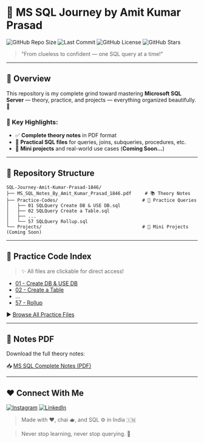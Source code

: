 # 🚀 MS SQL Journey by Amit Kumar Prasad

![GitHub Repo Size](https://img.shields.io/github/repo-size/AmitKumarPrasad1846/SQL-Journey-Amit-Kumar-Prasad-1846)
![Last Commit](https://img.shields.io/github/last-commit/AmitKumarPrasad1846/SQL-Journey-Amit-Kumar-Prasad-1846)
![GitHub License](https://img.shields.io/github/license/AmitKumarPrasad1846/SQL-Journey-Amit-Kumar-Prasad-1846)
![GitHub Stars](https://img.shields.io/github/stars/AmitKumarPrasad1846/SQL-Journey-Amit-Kumar-Prasad-1846?style=social)

> "From clueless to confident — one SQL query at a time!"

---

## 📘 Overview

This repository is my complete grind toward mastering **Microsoft SQL Server** — theory, practice, and projects — everything organized beautifully. 💪

### 🎯 Key Highlights:

* ✅ **Complete theory notes** in PDF format
* 🧠 **Practical SQL files** for queries, joins, subqueries, procedures, etc.
* 🧪 **Mini projects** and real-world use cases (**Coming Soon...**)

---

## 📁 Repository Structure

```
SQL-Journey-Amit-Kumar-Prasad-1846/
├── MS_SQL_Notes_By_Amit_Kumar_Prasad_1846.pdf     # 📚 Theory Notes
├── Practice-Codes/                               # 🧠 Practice Queries
│   ├── 01 SQLQuery Create DB & USE DB.sql
│   ├── 02 SQLQuery Create a Table.sql
│   ├── ...
│   └── 57 SQLQuery Rollup.sql
└── Projects/                                     # 💼 Mini Projects (Coming Soon)
```

---

## 🧪 Practice Code Index

> ✨ All files are clickable for direct access!

* [01 - Create DB & USE DB](./Practice-Codes/01%20SQLQuery%20Create%20DB%20%26%20USE%20DB.sql)
* [02 - Create a Table](./Practice-Codes/02%20SQLQuery%20Create%20a%20Table.sql)
* ...
* [57 - Rollup](./Practice-Codes/57%20SQL%20Query%20Rollup.sql)

▶️ [Browse All Practice Files](./Practice-Codes/)

---

## 📄 Notes PDF

Download the full theory notes:

📥 [MS SQL Complete Notes (PDF)](./MS_SQL_Notes.pdf)

---

## ❤️ Connect With Me

[![Instagram](https://img.shields.io/badge/Instagram-%23E4405F.svg?style=for-the-badge&logo=Instagram&logoColor=white)](https://www.instagram.com/amiku.1846/)
[![LinkedIn](https://img.shields.io/badge/LinkedIn-%230077B5.svg?style=for-the-badge&logo=linkedin&logoColor=white)](https://www.linkedin.com/in/amit-kumar-prasad-00b297369/)

> Made with ❤️, chai 🫖, and SQL ⚙️ in India 🇮🇳


> Never stop learning, never stop querying. 🚀
